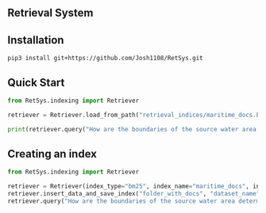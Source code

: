 ## Retrieval System

## Installation

```
pip3 install git+https://github.com/Josh1108/RetSys.git   
```

## Quick Start

```Python
from RetSys.indexing import Retriever

retriever = Retriever.load_from_path("retrieval_indices/maritime_docs.bm25")

print(retriever.query("How are the boundaries of the source water area determined", return_keys=True))
```
## Creating an index
```Python
from RetSys.indexing import Retriever

retriever = Retriever(index_type="bm25", index_name="maritime_docs", index_save_dir="retrieval_indices")
retriever.insert_data_and_save_index("folder_with_docs", "dataset_name", save_locally=True, granularity="paragraphs")
retriever.query("How are the boundaries of the source water area determined", return_keys=True)
```



